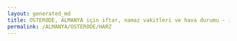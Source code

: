 ```yaml
---
layout: generated_md
title: OSTERODE, ALMANYA için iftar, namaz vakitleri ve hava durumu - ilçe/eyalet seç
permalink: /ALMANYA/OSTERODE/HARZ
---
```


<script type="text/javascript">
  var country = ALMANYA;
  var city = OSTERODE;
  var state = HARZ;
  var lat = 72;
  var lon = 21;
</script>
